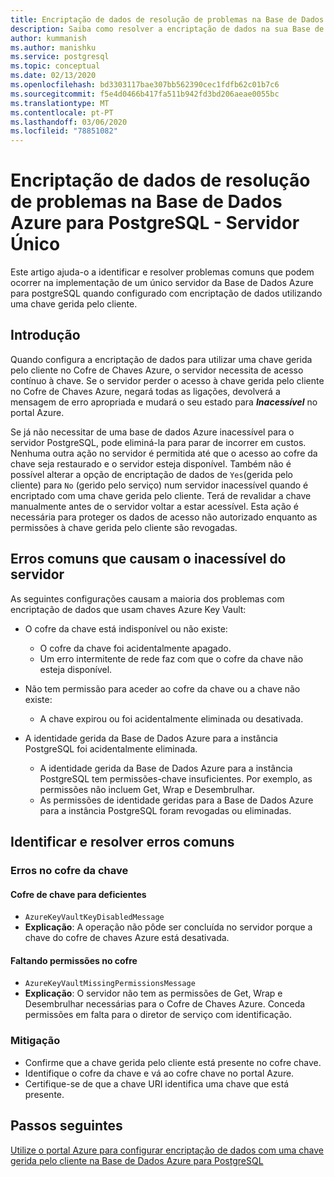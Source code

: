 ```yaml
---
title: Encriptação de dados de resolução de problemas na Base de Dados Azure para PostgreSQL - Servidor Único
description: Saiba como resolver a encriptação de dados na sua Base de Dados Azure para PostgreSQL - Servidor Único
author: kummanish
ms.author: manishku
ms.service: postgresql
ms.topic: conceptual
ms.date: 02/13/2020
ms.openlocfilehash: bd3303117bae307bb562390cec1fdfb62c01b7c6
ms.sourcegitcommit: f5e4d0466b417fa511b942fd3bd206aeae0055bc
ms.translationtype: MT
ms.contentlocale: pt-PT
ms.lasthandoff: 03/06/2020
ms.locfileid: "78851082"
---
```

# <a name="troubleshoot-data-encryption-in-azure-database-for-postgresql---single-server"></a>Encriptação de dados de resolução de problemas na Base de Dados Azure para PostgreSQL - Servidor Único

Este artigo ajuda-o a identificar e resolver problemas comuns que podem ocorrer na implementação de um único servidor da Base de Dados Azure para postgreSQL quando configurado com encriptação de dados utilizando uma chave gerida pelo cliente.

## <a name="introduction"></a>Introdução

Quando configura a encriptação de dados para utilizar uma chave gerida pelo cliente no Cofre de Chaves Azure, o servidor necessita de acesso contínuo à chave. Se o servidor perder o acesso à chave gerida pelo cliente no Cofre de Chaves Azure, negará todas as ligações, devolverá a mensagem de erro apropriada e mudará o seu estado para ***Inacessível*** no portal Azure.

Se já não necessitar de uma base de dados Azure inacessível para o servidor PostgreSQL, pode eliminá-la para parar de incorrer em custos. Nenhuma outra ação no servidor é permitida até que o acesso ao cofre da chave seja restaurado e o servidor esteja disponível. Também não é possível alterar a opção de encriptação de dados de `Yes`(gerida pelo cliente) para `No` (gerido pelo serviço) num servidor inacessível quando é encriptado com uma chave gerida pelo cliente. Terá de revalidar a chave manualmente antes de o servidor voltar a estar acessível. Esta ação é necessária para proteger os dados de acesso não autorizado enquanto as permissões à chave gerida pelo cliente são revogadas.

## <a name="common-errors-causing-server-to-become-inaccessible"></a>Erros comuns que causam o inacessível do servidor

As seguintes configurações causam a maioria dos problemas com encriptação de dados que usam chaves Azure Key Vault:

- O cofre da chave está indisponível ou não existe:
  - O cofre da chave foi acidentalmente apagado.
  - Um erro intermitente de rede faz com que o cofre da chave não esteja disponível.

- Não tem permissão para aceder ao cofre da chave ou a chave não existe:
  - A chave expirou ou foi acidentalmente eliminada ou desativada.
- A identidade gerida da Base de Dados Azure para a instância PostgreSQL foi acidentalmente eliminada.
  - A identidade gerida da Base de Dados Azure para a instância PostgreSQL tem permissões-chave insuficientes. Por exemplo, as permissões não incluem Get, Wrap e Desembrulhar.
  - As permissões de identidade geridas para a Base de Dados Azure para a instância PostgreSQL foram revogadas ou eliminadas.

## <a name="identify-and-resolve-common-errors"></a>Identificar e resolver erros comuns

### <a name="errors-on-the-key-vault"></a>Erros no cofre da chave

#### <a name="disabled-key-vault"></a>Cofre de chave para deficientes

- `AzureKeyVaultKeyDisabledMessage`
- **Explicação**: A operação não pôde ser concluída no servidor porque a chave do cofre de chaves Azure está desativada.

#### <a name="missing-key-vault-permissions"></a>Faltando permissões no cofre

- `AzureKeyVaultMissingPermissionsMessage`
- **Explicação**: O servidor não tem as permissões de Get, Wrap e Desembrulhar necessárias para o Cofre de Chaves Azure. Conceda permissões em falta para o diretor de serviço com identificação.

### <a name="mitigation"></a>Mitigação

- Confirme que a chave gerida pelo cliente está presente no cofre chave.
- Identifique o cofre da chave e vá ao cofre chave no portal Azure.
- Certifique-se de que a chave URI identifica uma chave que está presente.

## <a name="next-steps"></a>Passos seguintes

[Utilize o portal Azure para configurar encriptação de dados com uma chave gerida pelo cliente na Base de Dados Azure para PostgreSQL](howto-data-encryption-portal.md)
